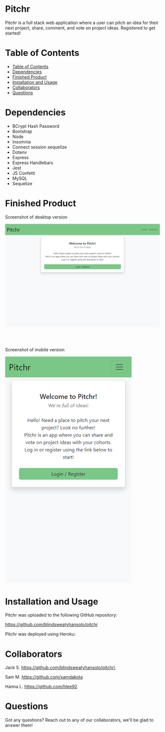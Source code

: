 # Pitchr
Pitchr is a full stack web application where a user can pitch an idea for their next project, share, comment, and vote on project ideas. Registered to get started! 


# Table of Contents 
- [Table of Contents](#table-of-contents)
- [Dependencies](#dependencies)
- [Finished Product](#finished-product)
- [Installation and Usage](#installation-and-usage)
- [Collaborators](#collaborators)
- [Questions](#questions)


# Dependencies
- BCrypt Hash Password
- Bootstrap
- Node
- Insomnia
- Connect session sequelize
- Dotenv
- Express
- Express Handlebars
- Jest
- JS Confetti
- MySQL
- Sequelize



# Finished Product
Screenshot of desktop version

![Screenshot of desktop version](./assets/fast-plateau-30072.herokuapp.com_%20(1).png)

<br></br>

Screenshot of mobile version

![Screenshot of mobile version](./assets/fast-plateau-30072.herokuapp.com_.png)


# Installation and Usage
Pitchr was uploaded to the following GitHub repository:

https://github.com/blindsweatyhansolo/pitchr


Pitchr was deployed using Heroku:

# Collaborators
Jack S. https://github.com/blindsweatyhansolo/pitchr\

Sam M.  https://github.com/samdakota

Hanna L. https://github.com/hlee92


# Questions
Got any questions? Reach out to any of our collaborators, we'll be glad to answer them!





